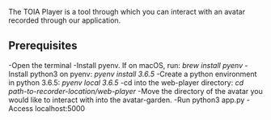 The TOIA Player is a tool through which you can interact with an avatar recorded through our application.

## Prerequisites

-Open the terminal
-Install pyenv. If on macOS, run:
*brew install pyenv*
-Install python3 on pyenv:
*pyenv install 3.6.5*
-Create a python environment in python 3.6.5:
*pyenv local 3.6.5*
-cd into the web-player directory:
*cd path-to-recorder-location/web-player*
-Move the directory of the avatar you would like to interact with into the avatar-garden.
-Run python3 app.py 
-Access localhost:5000

